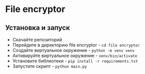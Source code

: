 # File encryptor

<!--Установка-->
## Установка и запуск
- Скачайте репозиторий
- Перейдите в директорию file encryptor - `cd file encryptor`
- Создайте виртуальное окружение - `python -m venv venv`
- Активируйте виртуальное окружение - `venv/bin/activate`
- Установите библиотеки - `pip install -r requirements.txt`
- Запустите скрипт - `python main.py`
